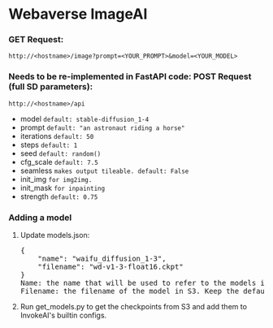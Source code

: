 <h1>Webaverse ImageAI</h1>

<h3>GET Request:</h3>
<code>http://&lthostname&gt;/image?prompt=&lt;YOUR_PROMPT&gt;&model=&lt;YOUR_MODEL&gt;</code>

<h3>Needs to be re-implemented in FastAPI code: POST Request (full SD parameters):</h3> 
<code>http://&lthostname&gt;/api</code>
<ul>
  <li>
    model <code>default: stable-diffusion_1-4</code>
  </li>
  <li>
    prompt <code>default: "an astronaut riding a horse"</code>
  </li>
  <li>
    iterations <code>default: 50</code>
  </li>
  <li>
    steps <code>default: 1</code>
  </li>
  <li>
    seed <code>default: random()</code>
  </li>
  <li>
    cfg_scale <code>default: 7.5</code>
  </li>
  <li>
    seamless <code>makes output tileable. default: False</code>
  </li>
  <li>
    init_img  <code>for img2img.</code>
  </li>
  <li>
    init_mask <code>for inpainting</code>
  </li>
  <li>
    strength <code>default: 0.75</code>
  </li>
</ul>

<h3>Adding a model</h3>
<ol>
<li>Update models.json:<br>
<pre>
{
    "name": "waifu_diffusion_1-3",
    "filename": "wd-v1-3-float16.ckpt"
}
Name: the name that will be used to refer to the models in the request and within InvokeAI.
Filename: the filename of the model in S3. Keep the default Hugging Face filename.
</li>
<li>
<p>Run get_models.py to get the checkpoints from S3 and add them to InvokeAI's builtin configs.</p>
</li>
</ol>
